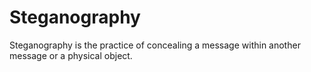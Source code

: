 # Steganography
Steganography is the practice of concealing a message within another message or a physical object.
